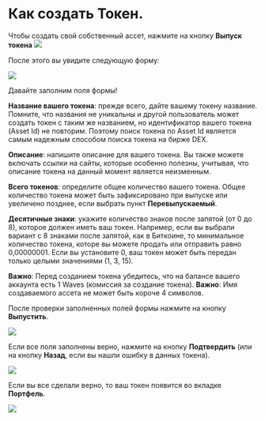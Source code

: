 # **Как создать Токен**.

Чтобы создать свой собственный ассет, нажмите на кнопку **Выпуск токена** ![](/_assets/token_creation_01.png)

После этого вы увидите следующую форму:

![](/_assets/token_creation_02.png)

Давайте заполним поля формы!

**Название вашего токена**: прежде всего, дайте вашему токену название. Помните, что названия не уникальны и другой пользователь может создать токен с таким же названием, но идентификатор вашего токена (Asset Id) не повторим. Поэтому поиск токена по Asset Id является самым надежным способом поиска токена на бирже DEX.

**Описание**: напишите описание для вашего токена. Вы также можете включать ссылки на сайты, которые особенно полезны, учитывая, что описание токена на данный момент является неизменным.

**Всего токенов**: определите общее количество вашего токена. Общее количество токена может быть зафиксировано при выпуске или увеличено позднее, если выбрать пункт **Перевыпускаемый**.

**Десятичные знаки**: укажите количество знаков после запятой (от 0 до 8), которое должен иметь ваш токен. Например, если вы выбрали вариант с 8 знаками после запятой, как в Биткоине, то минимальное количество токена, которе вы можете продать или отправить равно 0,00000001. Если вы установите 0, ваш токен может быть передан только целыми значениями (1, 3, 15).

**Важно**: Перед созданием токена убедитесь, что на балансе вашего аккаунта есть 1 Waves (комиссия за создание токена).
**Важно**: Имя создаваемого ассета не может быть короче 4 символов.

После проверки заполненных полей формы нажмите на кнопку **Выпустить**.

![](/_assets/token_creation_03.png)

Если все поля заполнены верно, нажмите на кнопку **Подтвердить** (или на кнопку **Назад**, если вы нашли ошибку в данных токена).

![](/_assets/token_creation_04.png)

Если вы все сделали верно, то ваш токен появится во вкладке **Портфель**.

![](/_assets/token_creation_05.png)
